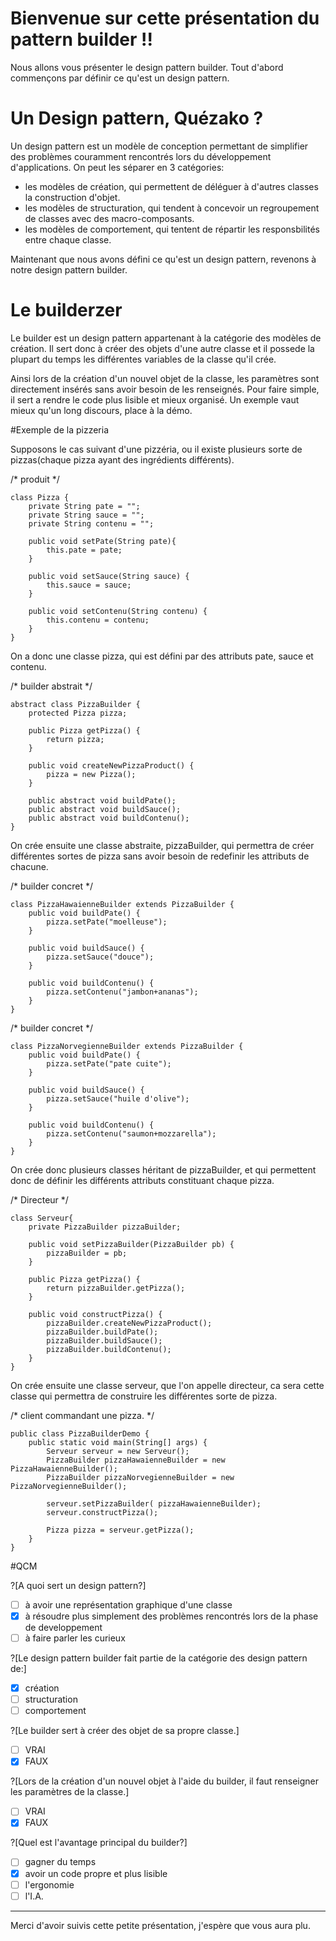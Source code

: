 # Bienvenue sur cette présentation du pattern builder !!

Nous allons vous présenter le design pattern builder. Tout d'abord commençons par définir ce qu'est un design pattern.



# Un Design pattern, Quézako ?

Un design pattern est un modèle de conception permettant de simplifier des problèmes couramment rencontrés lors du développement d'applications.
On peut les séparer en 3 catégories:
- les modèles de création, qui permettent de déléguer à d'autres classes la construction d'objet.
- les modèles de structuration, qui tendent à concevoir un regroupement de classes avec des macro-composants.
- les modèles de comportement, qui tentent de répartir les responsbilités entre chaque classe.
  
Maintenant que nous avons défini ce qu'est un design pattern, revenons à notre design pattern builder.


# Le builderzer 
Le builder est un design pattern appartenant à la catégorie des modèles de création.
Il sert donc à créer des objets d'une autre classe et il possede la plupart du temps les différentes variables de la classe qu'il crée.

Ainsi lors de la création d'un nouvel objet de la classe, les paramètres sont directement insérés sans avoir besoin de les renseignés. Pour faire simple, 
il sert a rendre le code plus lisible et mieux organisé. Un exemple vaut mieux qu'un long discours, place à la démo.

#Exemple de la pizzeria

Supposons le cas suivant d'une pizzéria, ou il existe plusieurs sorte de pizzas(chaque pizza ayant des ingrédients différents).

/* produit */
```  
class Pizza {
    private String pate = "";
    private String sauce = "";
    private String contenu = "";

    public void setPate(String pate){
        this.pate = pate;
    }

    public void setSauce(String sauce) {
        this.sauce = sauce;
    }

    public void setContenu(String contenu) {
        this.contenu = contenu;
    }
}
```  
On a donc une classe pizza, qui est défini par des attributs pate, sauce et contenu.


/* builder abstrait */
```    
abstract class PizzaBuilder {
    protected Pizza pizza;

    public Pizza getPizza() {
        return pizza;
    }

    public void createNewPizzaProduct() {
        pizza = new Pizza();
    }

    public abstract void buildPate();
    public abstract void buildSauce();
    public abstract void buildContenu();
}
```  

On crée ensuite une classe abstraite, pizzaBuilder, qui permettra de créer différentes sortes de pizza sans avoir besoin de redefinir les attributs de chacune.



/* builder concret */
```      
class PizzaHawaienneBuilder extends PizzaBuilder {
    public void buildPate() {
        pizza.setPate("moelleuse");
    }

    public void buildSauce() {
        pizza.setSauce("douce");
    }

    public void buildContenu() {
        pizza.setContenu("jambon+ananas");
    }
}
```  
/* builder concret */
```      
class PizzaNorvegienneBuilder extends PizzaBuilder {
    public void buildPate() {
        pizza.setPate("pate cuite");
    }

    public void buildSauce() {
        pizza.setSauce("huile d'olive");
    }

    public void buildContenu() {
        pizza.setContenu("saumon+mozzarella");
    }
}
```  

On crée donc plusieurs classes héritant de pizzaBuilder, et qui permettent donc de définir les différents attributs constituant chaque pizza.



/* Directeur */
```      
class Serveur{
    private PizzaBuilder pizzaBuilder;

    public void setPizzaBuilder(PizzaBuilder pb) {
        pizzaBuilder = pb;
    }

    public Pizza getPizza() {
        return pizzaBuilder.getPizza();
    }

    public void constructPizza() {
        pizzaBuilder.createNewPizzaProduct();
        pizzaBuilder.buildPate();
        pizzaBuilder.buildSauce();
        pizzaBuilder.buildContenu();
    }
}
```  
On crée ensuite une classe serveur, que l'on appelle directeur, ca sera cette classe qui permettra de construire les différentes sorte de pizza.



/* client commandant une pizza. */
```      
public class PizzaBuilderDemo {
    public static void main(String[] args) {
        Serveur serveur = new Serveur();
        PizzaBuilder pizzaHawaienneBuilder = new PizzaHawaienneBuilder();
        PizzaBuilder pizzaNorvegienneBuilder = new PizzaNorvegienneBuilder();

        serveur.setPizzaBuilder( pizzaHawaienneBuilder);
        serveur.constructPizza();

        Pizza pizza = serveur.getPizza();
    }
}
```  

#QCM

?[A quoi sert un design pattern?]
-[ ] à avoir une représentation graphique d'une classe
-[x] à résoudre plus simplement des problèmes rencontrés lors de la phase de developpement
-[ ] à faire parler les curieux

?[Le design pattern builder fait partie de la catégorie des design pattern de:]
-[x] création
-[ ] structuration
-[ ] comportement

?[Le builder sert à créer des objet de sa propre classe.]
-[ ] VRAI
-[x] FAUX

?[Lors de la création d'un nouvel objet à l'aide du builder, il faut renseigner les paramètres de la classe.]
-[ ] VRAI
-[x] FAUX

?[Quel est l'avantage principal du builder?]
-[ ] gagner du temps
-[x] avoir un code propre et plus lisible
-[ ] l'ergonomie
-[ ] l'I.A.

---
Merci d'avoir suivis cette petite présentation, j'espère que vous aura plu.

